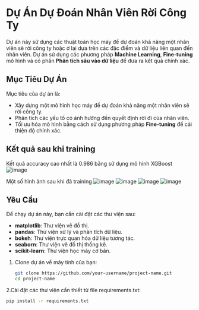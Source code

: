 # Dự Án Dự Đoán Nhân Viên Rời Công Ty

Dự án này sử dụng các thuật toán học máy để dự đoán khả năng một nhân viên sẽ rời công ty hoặc ở lại dựa trên các đặc điểm và dữ liệu liên quan đến nhân viên. Dự án sử dụng các phương pháp **Machine Learning**, **Fine-tuning** mô hình và có phần **Phân tích sâu vào dữ liệu** để đưa ra kết quả chính xác.

## Mục Tiêu Dự Án

Mục tiêu của dự án là:
- Xây dựng một mô hình học máy để dự đoán khả năng một nhân viên sẽ rời công ty.
- Phân tích các yếu tố có ảnh hưởng đến quyết định rời đi của nhân viên.
- Tối ưu hóa mô hình bằng cách sử dụng phương pháp **Fine-tuning** để cải thiện độ chính xác.

## Kết quả sau khi training
Kết quả accuracy cao nhất là 0.986 bằng sử dụng mô hình XGBoost
![image](https://github.com/user-attachments/assets/d2d660bf-75c0-4e85-a34f-ce114e49ae41)

Một số hình ảnh sau khi đã training 
![image](https://github.com/user-attachments/assets/726aed72-bbef-45b6-8939-51bc99f11dc7)
![image](https://github.com/user-attachments/assets/b35c50e0-0030-4b3f-b6e8-b46c0f77b12c)
![image](https://github.com/user-attachments/assets/82ea57ed-70c9-4e23-9d0c-6aaa5c015ab6)
![image](https://github.com/user-attachments/assets/8eb3e544-56bb-484a-9e6a-61cb1c69ef52)

## Yêu Cầu

Để chạy dự án này, bạn cần cài đặt các thư viện sau:

- **matplotlib**: Thư viện vẽ đồ thị.
- **pandas**: Thư viện xử lý và phân tích dữ liệu.
- **bokeh**: Thư viện trực quan hóa dữ liệu tương tác.
- **seaborn**: Thư viện vẽ đồ thị thống kê.
- **scikit-learn**: Thư viện học máy cơ bản.
1. Clone dự án về máy tính của bạn:
   ```bash
   git clone https://github.com/your-username/project-name.git
   cd project-name
2.Cài đặt các thư viện cần thiết từ file requirements.txt:
  ```bash
  pip install -r requirements.txt
